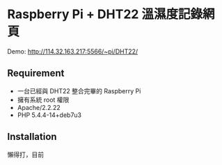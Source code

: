 # Raspberry Pi + DHT22 溫濕度記錄網頁
Demo: http://114.32.163.217:5566/~pi/DHT22/

## Requirement
- 一台已經與 DHT22 整合完畢的 Raspberry Pi
- 擁有系統 root 權限 
- Apache/2.2.22
- PHP 5.4.4-14+deb7u3

## Installation
懶得打，目前
